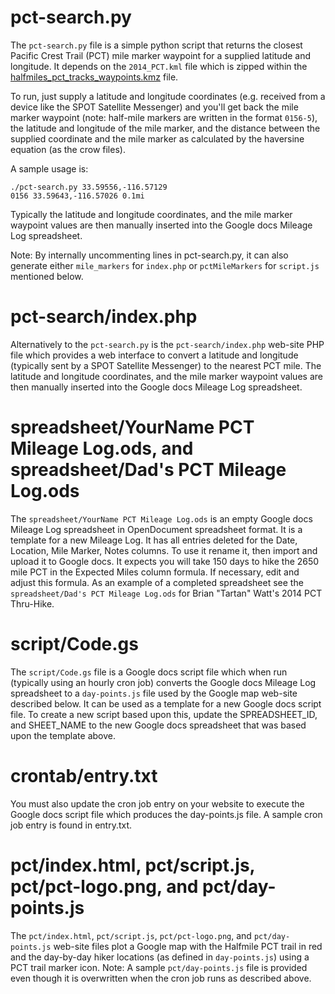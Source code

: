 pct-search.py
=============
The `pct-search.py` file is a simple python script that returns the closest
Pacific Crest Trail (PCT) mile marker waypoint for a supplied latitude and
longitude. It depends on the `2014_PCT.kml` file which is zipped within the
[halfmiles_pct_tracks_waypoints.kmz](http://www.pctmap.net/google/) file.

To run, just supply a latitude and longitude coordinates (e.g. received from a
device like the SPOT Satellite Messenger) and you'll get back the mile marker
waypoint (note: half-mile markers are written in the format `0156-5`), the
latitude and longitude of the mile marker, and the distance between the
supplied coordinate and the mile marker as calculated by the haversine equation
(as the crow files).

A sample usage is:
```
./pct-search.py 33.59556,-116.57129
0156 33.59643,-116.57026 0.1mi
```

Typically the latitude and longitude coordinates, and the mile marker waypoint
values are then manually inserted into the Google docs Mileage Log spreadsheet.

Note: By internally uncommenting lines in pct-search.py, it can also generate
either `mile_markers` for `index.php` or `pctMileMarkers` for `script.js`
mentioned below.

pct-search/index.php
====================
Alternatively to the `pct-search.py` is the `pct-search/index.php` web-site
PHP file which provides a web interface to convert a latitude and longitude
(typically sent by a SPOT Satellite Messenger) to the nearest PCT mile. The
latitude and longitude coordinates, and the mile marker waypoint values are
then manually inserted into the Google docs Mileage Log spreadsheet.

spreadsheet/YourName PCT Mileage Log.ods, and spreadsheet/Dad's PCT Mileage Log.ods
===================================================================================
The `spreadsheet/YourName PCT Mileage Log.ods` is an empty Google docs Mileage
Log spreadsheet in OpenDocument spreadsheet format. It is a template for a new
Mileage Log. It has all entries deleted for the Date, Location, Mile Marker,
Notes columns. To use it rename it, then import and upload it to Google docs.
It expects you will take 150 days to hike the 2650 mile PCT in the Expected
Miles column formula. If necessary, edit and adjust this formula. As an example
of a completed spreadsheet see the `spreadsheet/Dad's PCT Mileage Log.ods` for
Brian "Tartan" Watt's 2014 PCT Thru-Hike. 

script/Code.gs
==============
The `script/Code.gs` file is a Google docs script file which when run
(typically using an hourly cron job) converts the Google docs Mileage Log
spreadsheet to a `day-points.js` file used by the Google map web-site described
below. It can be used as a template for a new Google docs script file. To
create a new script based upon this, update the SPREADSHEET_ID, and SHEET_NAME
to the new Google docs spreadsheet that was based upon the template above. 

crontab/entry.txt
=================
You must also update the cron job entry on your website to execute the Google
docs script file which produces the day-points.js file. A sample cron job
entry is found in entry.txt.

pct/index.html, pct/script.js, pct/pct-logo.png, and pct/day-points.js
======================================================================
The `pct/index.html`, `pct/script.js`, `pct/pct-logo.png`, and
`pct/day-points.js` web-site files plot a Google map with the Halfmile PCT
trail in red and the day-by-day hiker locations (as defined in `day-points.js`)
using a PCT trail marker icon. Note: A sample `pct/day-points.js` file is
provided even though it is overwritten when the cron job runs as described
above.
